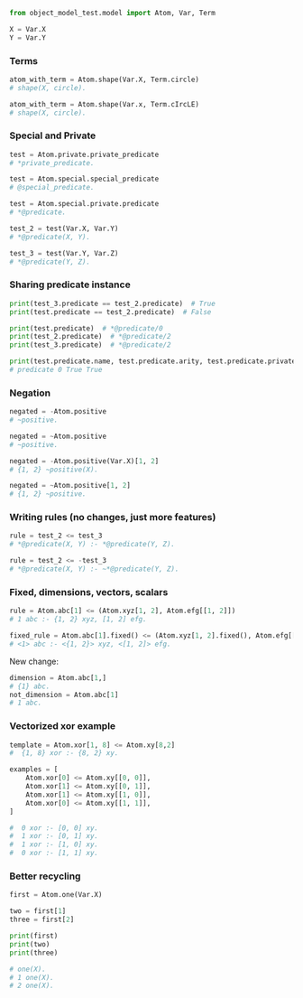 ```python
from object_model_test.model import Atom, Var, Term

X = Var.X
Y = Var.Y
```

### Terms
```python
atom_with_term = Atom.shape(Var.X, Term.circle)
# shape(X, circle).

atom_with_term = Atom.shape(Var.x, Term.cIrcLE)
# shape(X, circle).
```

### Special and Private

```python
test = Atom.private.private_predicate
# *private_predicate.

test = Atom.special.special_predicate
# @special_predicate.

test = Atom.special.private.predicate
# *@predicate.

test_2 = test(Var.X, Var.Y)
# *@predicate(X, Y).

test_3 = test(Var.Y, Var.Z)
# *@predicate(Y, Z).
```

### Sharing predicate instance

```python
print(test_3.predicate == test_2.predicate)  # True
print(test.predicate == test_2.predicate)  # False

print(test.predicate)  # *@predicate/0
print(test_2.predicate)  # *@predicate/2
print(test_3.predicate)  # *@predicate/2

print(test.predicate.name, test.predicate.arity, test.predicate.private, test.predicate.special)
# predicate 0 True True
```

### Negation
```python
negated = -Atom.positive
# ~positive.

negated = ~Atom.positive
# ~positive.

negated = -Atom.positive(Var.X)[1, 2]
# {1, 2} ~positive(X).

negated = ~Atom.positive[1, 2]
# {1, 2} ~positive.
```


### Writing rules (no changes, just more features)
```python
rule = test_2 <= test_3
# *@predicate(X, Y) :- *@predicate(Y, Z).

rule = test_2 <= -test_3
# *@predicate(X, Y) :- ~*@predicate(Y, Z).
```

### Fixed, dimensions, vectors, scalars
```python
rule = Atom.abc[1] <= (Atom.xyz[1, 2], Atom.efg[[1, 2]])
# 1 abc :- {1, 2} xyz, [1, 2] efg.

fixed_rule = Atom.abc[1].fixed() <= (Atom.xyz[1, 2].fixed(), Atom.efg[[1, 2]].fixed())
# <1> abc :- <{1, 2}> xyz, <[1, 2]> efg.
```

New change:
```python
dimension = Atom.abc[1,]
# {1} abc.
not_dimension = Atom.abc[1]
# 1 abc.
```

### Vectorized xor example
```python
template = Atom.xor[1, 8] <= Atom.xy[8,2]
#  {1, 8} xor :- {8, 2} xy.

examples = [
    Atom.xor[0] <= Atom.xy[[0, 0]],
    Atom.xor[1] <= Atom.xy[[0, 1]],
    Atom.xor[1] <= Atom.xy[[1, 0]],
    Atom.xor[0] <= Atom.xy[[1, 1]],
]

#  0 xor :- [0, 0] xy.
#  1 xor :- [0, 1] xy.
#  1 xor :- [1, 0] xy.
#  0 xor :- [1, 1] xy.
```


### Better recycling
```python
first = Atom.one(Var.X)

two = first[1]
three = first[2]

print(first)
print(two)
print(three)

# one(X).
# 1 one(X).
# 2 one(X).
```
